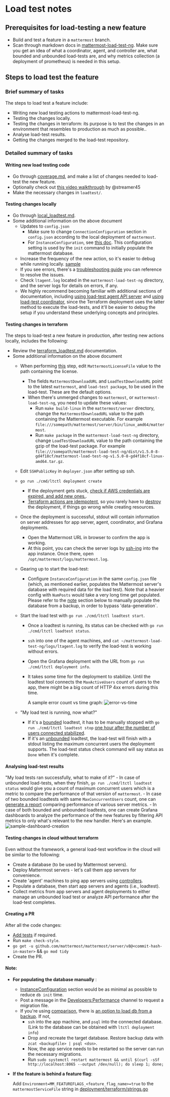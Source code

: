 # Load test notes

## Prerequisites for load-testing a new feature

 - Build and test a feature in a `mattermost` branch.
 - Scan through markdown docs in [mattermost-load-test-ng](https://github.com/mattermost/mattermost-load-test-ng/tree/master/docs). Make sure you get an idea of what a coordinator, agent, and controller are, what bounded and unbounded load-tests are, and why metrics collection (a deployment of prometheus) is needed in this setup.

## Steps to load test the feature

### Brief summary of tasks

The steps to load test a feature include:
 - Writing new load testing actions to mattermost-load-test-ng.
 - Testing the changes locally.
 - Testing the changes in terraform: its purpose is to test the changes in an environment that resembles to production as much as possible..
 - Analyse load-test results.
 - Getting the changes merged to the load-test repository.

### Detailed summary of tasks

#### Writing new load testing code

 - Go through [coverage.md](https://github.com/mattermost/mattermost-load-test-ng/blob/master/docs/coverage.md#implementation-overview), and make a list of changes needed to load-test the new feature.
 - Optionally check out [this video walkthrough](https://drive.google.com/file/d/1l462zMdANwCRXUtj7nnHv2CX_6BiINHl/view) by @streamer45 
 - Make the necessary changes in `loadtest/`.

#### Testing changes locally

 - Go through [local_loadtest.md](https://github.com/mattermost/mattermost-load-test-ng/blob/master/docs/local_loadtest.md).
 - Some additional information on the above document
    - Updates to `config.json`
        - Make sure to change `ConnectionConfiguration` section in `config.json` according to the local deployment of `mattermost`.
        - For `InstanceConfiguration`, see [this doc](https://github.com/mattermost/mattermost-load-test-ng/blob/master/docs/config/config.md#instanceconfiguration). This configuration setting is used by the `init` command to initially populate the mattermost database.
    - Increase the frequency of the new action, so it's easier to debug while running locally. [sample](https://github.com/mattermost/mattermost-load-test-ng/blob/8faa4dfb485dace3bd65908c0d3d98979b7dfd17/loadtest/control/simulcontroller/controller.go#L227)
    - If you see errors, there's a [troubleshooting guide](https://github.com/mattermost/mattermost-load-test-ng/blob/master/docs/faq.md#troubleshooting) you can reference to resolve the issues.
    - Check `ltagent.log` located in the `mattermost-load-test-ng` directory, and the server logs for details on errors, if any.
    - We highly recommend becoming familiar with additional sections of documentation, including [using load-test agent API server](https://github.com/mattermost/mattermost-load-test-ng/blob/master/docs/local_loadtest.md#running-a-load-test-through-the-load-test-agent-api-server) and [using load-test coordinator](https://github.com/mattermost/mattermost-load-test-ng/blob/master/docs/local_loadtest.md#running-a-load-test-through-the-coordinator), since the Terraform deployment uses the latter method to execute the load-tests, and it'll be easier to debug the setup if you understand these underlying concepts and principles.


#### Testing changes in terraform

The steps to load-test a new feature in production, after testing new actions locally, includes the following:

 - Review the [terraform_loadtest.md](https://github.com/mattermost/mattermost-load-test-ng/blob/master/docs/terraform_loadtest.md) documentation.
 - Some additional information on the above document
    - When performing [this](https://github.com/mattermost/mattermost-load-test-ng/blob/master/docs/terraform_loadtest.md#copy-and-modify-the-required-configuration) step, edit `MattermostLicenseFile` value to the path containing the license.
        - The fields `MattermostDownloadURL` and `LoadTestDownloadURL` point to the latest `mattermost`, and `load-test package`, to be used in the load-test. These are the default options.
        - When there's unmerged changes to `mattermost`, or `mattermost-load-test-ng`, you need to update these values:
            - Run `make build-linux` in the `mattermost/server` directory, change the `MattermostDownloadURL` value to the path containing the Mattermost executable. For example `file:///somepath/mattermost/server/bin/linux_amd64/mattermost`.
            - Run `make package` in the `mattermost-load-test-ng` directory, change `LoadTestDownloadURL` value to the path containing the gzip of the load-test package. For example `file:///somepath/mattermost-load-test-ng/dist/v1.5.0-8-gd4f18cf/mattermost-load-test-ng-v1.5.0-8-gd4f18cf-linux-amd64.tar.gz`.
    - Edit `SSHPublicKey` in `deployer.json` after setting up ssh.
    - `go run ./cmd/ltctl deployment create`
        - If the deployment gets stuck, [check if AWS credentials are expired, and add new ones.](https://community.mattermost.com/core/pl/weau31yyp38btddryjuxbsnh1r).
        - [Terraform actions are idempotent](https://community.mattermost.com/core/pl/jtebkneah3futd1y7pj8y9nrqy), so you rarely have to [destroy](https://github.com/mattermost/mattermost-load-test-ng/blob/master/docs/terraform_loadtest.md#destroy-the-current-deployment) the deployment, if things go wrong while creating resources.
    - Once the deployment is successful, stdout will contain information on server addresses for app server, agent, coordinator, and Grafana deployments.
        - Open the Mattermost URL in browser to confirm the app is working.
        - At this point, you can check the server logs by [ssh-ing](https://github.com/mattermost/mattermost-load-test-ng/blob/master/docs/terraform_loadtest.md#ssh-access-to-the-terraformed-hosts) into the app instance. Once there, open `/opt/mattermost/logs/mattermost.log`.
    - Gearing up to start the load-test:
        - Configure `InstanceConfiguration` in the same `config.json` file (which, as mentioned earlier, populates the Mattermost server's database with required data for the load test). Note that a heavier config with `NumPosts` would take a very long time get populated. Please refer to the [note](https://github.com/mattermost/mattermost-load-test-ng/blob/master/docs/load-test-how-to-use.md#note) section below to manually populate the database from a backup, in order to bypass 'data-generation`.
    
    - Start the load test with `go run ./cmd/ltctl loadtest start`.
        - Once a loadtest is running, its status can be checked with `go run ./cmd/ltctl loadtest status`.
        - `ssh` into one of the agent machines, and `cat ~/mattermost-load-test-ng/logs/ltagent.log` to verify the load-test is working without errors.
        - Open the Grafana deployment with the URL from `go run ./cmd/ltctl deployment info`. 
        - It takes some time for the deployment to stabilize. Until the loadtest tool connects the `MaxActiveUsers` count of users to the app, there might be a big count of HTTP 4xx errors during this time.
            
            A sample error count vs time graph: ![error-vs-time](https://i.imgur.com/RSH1Szl.png)
    
    - "My load test is running, now what?"
        - If it's a [bounded](https://github.com/mattermost/mattermost-load-test-ng/blob/497554e376ef23d548947bf331c8bdce6ce453d6/docs/faq.md#what-is-a-bounded-load-test) loadtest, it has to be manually stopped with `go run ./cmd/ltctl loadtest stop` [one hour after the number of users connected stabilized](https://community.mattermost.com/core/pl/45woi49ru7yrj8r8upzaqhog3a).
        - If it's an [unbounded](https://github.com/mattermost/mattermost-load-test-ng/blob/497554e376ef23d548947bf331c8bdce6ce453d6/docs/faq.md#what-is-an-unbounded-load-test) loadtest, the load-test will finish with a stdout listing the maximum concurrent users the deployment supports. The load-test status check command will say status as `Done` when it's complete.

#### Analysing load-test results

"My load tests ran successfully, what to make of it?"
    - In case of unbounded load-tests, when they finish, `go run ./cmd/ltctl loadtest status` would give you a count of maximum concurrent users which is a metric to compare the performance of that version of `mattermost`.
    - In case of two bounded loadtests with same `MaxConcurrentUsers` count, one can [generate a report](https://github.com/mattermost/mattermost-load-test-ng/blob/master/docs/compare.md) comparing performance of various server metrics. 
    - In case of both bounded and unbounded loadtests, one can create Grafana dashboards to analyze the performance of the new features by filtering API metrics to only what's relevant to the new handler. Here's an example.
        ![sample-dashboard-creation](https://i.imgur.com/zzRfh8b.png)


#### Testing changes in cloud without terraform
Even without the framework, a general load-test workflow in the cloud will be similar to the following:

 - Create a database (to be used by Mattermost servers).
 - Deploy Mattermost servers - let's call them app servers for convenience.
 - Create 'agent' machines to ping app servers using [controllers](https://github.com/mattermost/mattermost-load-test-ng/tree/61c44f35224b76d3098199b0cd2b67db2222b549/loadtest/control).
 - Populate a database, then start app servers and agents (i.e., loadtest).
 - Collect metrics from app servers and agent deployments to either manage an unbounded load test or analyze API performance after the load-test completes.


#### Creating a PR

After all the code changes:
 - [Add tests](https://github.com/mattermost/mattermost-load-test-ng/blob/master/docs/coverage.md#testing) if required. 
 - Run `make check-style`.
 - `go get -u github.com/mattermost/mattermost/server/v8@<commit-hash-in-master>` && `go mod tidy`
 - Create the PR.

#### Note:

 - **For populating the database manually** :
    - [InstanceConfiguration](https://github.com/mattermost/mattermost-load-test-ng/blob/master/docs/config/config.md#instanceconfiguration) section would be as minimal as possible to reduce `db init` time.
    - Post a message in the [Developers:Performance](https://community.mattermost.com/core/channels/developers-performance) channel to request a migration file.
    - If you're using [comparison](https://github.com/mattermost/mattermost-load-test-ng/blob/master/docs/comparison.md), there is [an option to load db from a backup](https://github.com/mattermost/mattermost-load-test-ng/blob/master/docs/config/comparison.md#dbdumpurl). If not,
        - `ssh` into the app machine, and `psql` into the connected database. (Link to the database can be obtained with `ltctl deployment info`)
        - Drop and recreate the target database. Restore backup data with `zcat <backupfile> | psql <dsn>`.
        - Now, the app service needs to be restarted so the server can run the necessary migrations.
        - Run `sudo systemctl restart mattermost && until $(curl -sSf http://localhost:8065 --output /dev/null); do sleep 1; done;`
 - **If the feature is behind a feature flag**:

    Add `Environment=MM_FEATUREFLAGS_<feature_flag_name>=true` to the `mattermostServiceFile` string in [deployment/terraform/strings.go](https://github.com/mattermost/mattermost-load-test-ng/blob/bd72575bd115112274e84823a646d8dda313c451/deployment/terraform/strings.go#L20)
